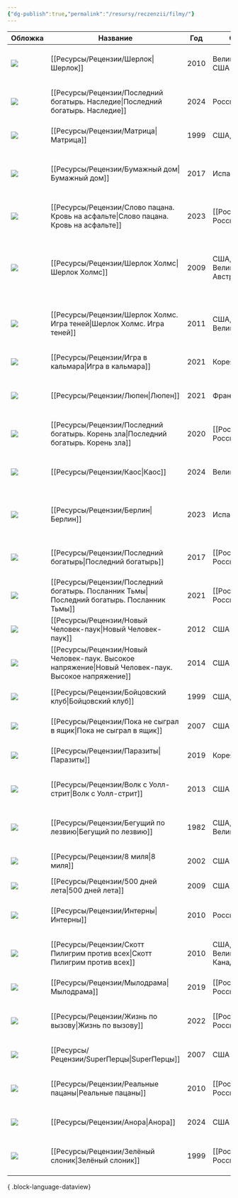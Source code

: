 ```yaml
---
{"dg-publish":true,"permalink":"/resursy/reczenzii/filmy/"}
---
```


| Обложка                                                                                                     | Название                                   | Год  | Страна                                   | Жанр                                                             | Режиссер                                     | Просмотрено | Рейтинг | Оценка | Продолжительность |
| ----------------------------------------------------------------------------------------------------------- | ------------------------------------------ | ---- | ---------------------------------------- | ---------------------------------------------------------------- | -------------------------------------------- | ----------- | ------- | ------ | ----------------- |
| ![](https://image.openmoviedb.com/kinopoisk-images/1629390/f28c1ea2-47b0-49d5-b11c-9608744f0233/orig)       | [[Ресурсы/Рецензии/Шерлок\|Шерлок]]                                 | 2010 | Великобритания, США                      | Криминал, Детектив, Драма, Боевик                                | [[Пол Макгиган\|Пол Макгиган]]               | ✅           | 8.854   | \-     | \-                |
| ![](https://image.openmoviedb.com/kinopoisk-images/10703959/9e9f9580-21e2-48a0-9e7b-8088e968a6b7/orig)      | [[Ресурсы/Рецензии/Последний богатырь. Наследие\|Последний богатырь. Наследие]]           | 2024 | Россия                                   | Фэнтези, Комедия, Приключения, Семейный                          | [[Антон Маслов\|Антон Маслов]]               | ✅           | 8.506   | \-     | 0                 |
| ![](https://image.openmoviedb.com/kinopoisk-images/4774061/cf1970bc-3f08-4e0e-a095-2fb57c3aa7c6/orig)       | [[Ресурсы/Рецензии/Матрица\|Матрица]]                                | 1999 | США, Австралия                           | Фантастика, Боевик                                               | [[Лана Вачовски\|Лана Вачовски]]             | ✅           | 8.498   | \-     | 136               |
| ![](https://image.openmoviedb.com/kinopoisk-images/6201401/8472ca52-2751-4bbe-9a08-8a1be75f93d5/orig)       | [[Ресурсы/Рецензии/Бумажный дом\|Бумажный дом]]                           | 2017 | Испания                                  | Боевик, Триллер, Драма, Криминал, Детектив                       | [[Хесус Кольменар\|Хесус Кольменар]]         | ✅           | 8.168   | \-     | 0                 |
| ![](https://image.openmoviedb.com/kinopoisk-images/10809116/b4b5b8c1-8e19-4d9f-9784-53f4c27a5954/orig)      | [[Ресурсы/Рецензии/Слово пацана. Кровь на асфальте\|Слово пацана. Кровь на асфальте]]        | 2023 | [[Россия\|Россия]]                       | Драма, Криминал                                                  | [[Жора Крыжовников\|Жора Крыжовников]]       | ✅           | 8.168   | \-     | 0                 |
| ![](https://image.openmoviedb.com/kinopoisk-images/1777765/244e2847-f426-4c60-86ba-34cde7db695f/orig)       | [[Ресурсы/Рецензии/Шерлок Холмс\|Шерлок Холмс]]                           | 2009 | США, Германия, Великобритания, Австралия | Боевик, Приключения, Триллер, Драма, Комедия, Криминал, Детектив | [[Гай Ричи\|Гай Ричи]]                       | ✅           | 8.062   | \-     | 128               |
| ![](https://image.openmoviedb.com/kinopoisk-images/1773646/27b4bcbe-4048-4362-8e40-b9b42e0ef1c2/orig)       | [[Ресурсы/Рецензии/Шерлок Холмс. Игра теней\|Шерлок Холмс. Игра теней]]               | 2011 | США, Великобритания                      | Боевик, Приключения, Триллер, Криминал, Детектив                 | [[Гай Ричи\|Гай Ричи]]                       | ✅           | 7.854   | \-     | 128               |
| ![](https://image.openmoviedb.com/kinopoisk-images/4716873/6587850d-8552-4199-9f0d-7163f02ba71b/orig)       | [[Ресурсы/Рецензии/Игра в кальмара\|Игра в кальмара]]                        | 2021 | Корея Южная                              | Триллер, Драма                                                   | [[Хван Дон-хёк\|Хван Дон-хёк]]               | ✅           | 7.658   | \-     | 0                 |
| ![](https://image.openmoviedb.com/kinopoisk-images/1629390/a7efcbb8-f953-4bf2-a700-2039ef3241a4/orig)       | [[Ресурсы/Рецензии/Люпен\|Люпен]]                                  | 2021 | Франция, США                             | Криминал, Детектив, Драма, Боевик                                | [[Людовик Бернард\|Людовик Бернард]]         | ✅           | 7.518   | \-     | 0                 |
| ![](https://image.openmoviedb.com/kinopoisk-images/10768063/643f3194-aec9-4c60-84c1-3ffd526ebd7c/orig)      | [[Ресурсы/Рецензии/Последний богатырь. Корень зла\|Последний богатырь. Корень зла]]         | 2020 | [[Россия\|Россия]]                       | Фэнтези, Комедия, Приключения, Семейный                          | [[Дмитрий Дьяченко\|Дмитрий Дьяченко]]       | ✅           | 7.452   | \-     | 121               |
| ![](https://image.openmoviedb.com/kinopoisk-images/9784475/08e69d2a-d657-4bfd-815d-7d95fcbe8094/orig)       | [[Ресурсы/Рецензии/Каос\|Каос]]                                   | 2024 | Великобритания                           | Фэнтези, Драма, Комедия                                          | [[Джорджи Бэнкс-Дэвис\|Джорджи Бэнкс-Дэвис]] | ✅           | 7.426   | \-     | 0                 |
| ![](https://image.openmoviedb.com/kinopoisk-images/10835644/03af80ab-966b-4cd2-a935-454f733bb3c8/orig)      | [[Ресурсы/Рецензии/Берлин\|Берлин]]                                 | 2023 | Испания                                  | Боевик, Триллер, Драма, Криминал, Детектив                       | [[Давид Баррокаль\|Давид Баррокаль]]         | ✅           | 7.36    | \-     | 0                 |
| ![](https://image.openmoviedb.com/kinopoisk-images/10768063/66f7e00a-10d6-478c-9f06-0c506183bee2/orig)      | [[Ресурсы/Рецензии/Последний богатырь\|Последний богатырь]]                     | 2017 | [[Россия\|Россия]]                       | Фэнтези, Комедия, Приключения, Семейный                          | [[Дмитрий Дьяченко\|Дмитрий Дьяченко]]       | ✅           | 7.218   | \-     | 114               |
| ![](https://image.openmoviedb.com/kinopoisk-images/1898899/40bffb9c-620f-437c-b4b3-233e16b12cbf/orig)       | [[Ресурсы/Рецензии/Последний богатырь. Посланник Тьмы\|Последний богатырь. Посланник Тьмы]]     | 2021 | [[Россия\|Россия]]                       | Фэнтези, Комедия, Приключения, Семейный                          | [[Дмитрий Дьяченко\|Дмитрий Дьяченко]]       | ✅           | 7.203   | \-     | 108               |
| ![](https://image.openmoviedb.com/kinopoisk-images/1704946/94bbf625-f375-4629-8345-2e9565c07d56/orig)       | [[Ресурсы/Рецензии/Новый Человек-паук\|Новый Человек-паук]]                     | 2012 | США                                      | Фантастика, Боевик, Приключения                                  | [[Марк Уэбб\|Марк Уэбб]]                     | ✅           | 6.935   | \-     | 131               |
| ![](https://image.openmoviedb.com/kinopoisk-images/1946459/6018c36f-464c-4933-8a83-1b07b90c4e4e/orig)       | [[Ресурсы/Рецензии/Новый Человек-паук. Высокое напряжение\|Новый Человек-паук. Высокое напряжение]] | 2014 | США                                      | Фантастика, Боевик, Приключения                                  | [[Марк Уэбб\|Марк Уэбб]]                     | ✅           | 6.728   | \-     | 142               |
| ![](https://image.openmoviedb.com/kinopoisk-images/4716873/85b585ea-410f-4d1c-aaa5-8d242756c2a4/orig)       | [[Ресурсы/Рецензии/Бойцовский клуб\|Бойцовский клуб]]                        | 1999 | США, Германия                            | Триллер, Драма, Криминал                                         | [[Дэвид Финчер\|Дэвид Финчер]]               | ❌           | 8.673   | \-     | 139               |
| ![](https://image.openmoviedb.com/kinopoisk-images/1600647/7155a924-ac60-4a34-8b0f-56dff6a012f6/orig)       | [[Ресурсы/Рецензии/Пока не сыграл в ящик\|Пока не сыграл в ящик]]                  | 2007 | США                                      | Драма, Комедия, Приключения                                      | [[Роб Райнер\|Роб Райнер]]                   | ❌           | 8.054   | \-     | 97                |
| ![](https://image.openmoviedb.com/kinopoisk-images/4303601/aae3a928-6465-4bed-9af4-16929a44fd79/orig)       | [[Ресурсы/Рецензии/Паразиты\|Паразиты]]                               | 2019 | Корея Южная                              | Драма, Триллер, Комедия                                          | [[Пон Джун-хо\|Пон Джун-хо]]                 | ❌           | 8.043   | \-     | 131               |
| ![](https://image.openmoviedb.com/kinopoisk-images/1946459/5c758ac0-7a5c-4f00-a94f-1be680a312fb/orig)       | [[Ресурсы/Рецензии/Волк с Уолл-стрит\|Волк с Уолл-стрит]]                      | 2013 | США                                      | Драма, Криминал, Биография, Комедия                              | [[Мартин Скорсезе\|Мартин Скорсезе]]         | ❌           | 8.033   | \-     | 180               |
| ![](https://image.openmoviedb.com/kinopoisk-images/1629390/ffa0729b-8587-47e8-b4de-3f8a2c61e218/orig)       | [[Ресурсы/Рецензии/Бегущий по лезвию\|Бегущий по лезвию]]                      | 1982 | США, Великобритания                      | Фантастика, Драма, Детектив, Боевик                              | [[Ридли Скотт\|Ридли Скотт]]                 | ❌           | 7.739   | \-     | 117               |
| ![](https://image.openmoviedb.com/kinopoisk-images/1704946/de906015-a4b2-4d32-ac60-2d09ba361363/orig)       | [[Ресурсы/Рецензии/8 миля\|8 миля]]                                 | 2002 | США                                      | Драма, Музыка                                                    | [[Кёртис Хэнсон\|Кёртис Хэнсон]]             | ❌           | 7.721   | \-     | 110               |
| ![](https://image.openmoviedb.com/kinopoisk-images/1898899/97e9d2eb-0aeb-4644-88f1-67eea45b6b2e/orig)       | [[Ресурсы/Рецензии/500 дней лета\|500 дней лета]]                          | 2009 | США                                      | Мелодрама, Комедия                                               | [[Марк Уэбб\|Марк Уэбб]]                     | ❌           | 7.643   | \-     | 95                |
| ![](https://image.openmoviedb.com/kinopoisk-images/10812607/6f902c58-7f03-470b-807b-a8ac75fdbb4b/orig)      | [[Ресурсы/Рецензии/Интерны\|Интерны]]                                | 2010 | Россия                                   | Комедия                                                          | [[Максим Пежемский\|Максим Пежемский]]       | ❌           | 7.411   | \-     | 0                 |
| ![](https://image.openmoviedb.com/kinopoisk-images/1629390/0c6d775a-f544-4367-a8d6-24ac7b81a0e6/orig)       | [[Ресурсы/Рецензии/Скотт Пилигрим против всех\|Скотт Пилигрим против всех]]             | 2010 | США, Великобритания, Канада, Япония      | Фэнтези, Боевик, Мелодрама, Комедия                              | [[Эдгар Райт\|Эдгар Райт]]                   | ❌           | 7.258   | \-     | 112               |
| ![](https://image.openmoviedb.com/kinopoisk-images/1946459/331e864f-6a29-45d3-952c-2ed4da7e8f8d/orig)       | [[Ресурсы/Рецензии/Мылодрама\|Мылодрама]]                              | 2019 | [[Россия\|Россия]]                       | Комедия                                                          | [[Илья Куликов\|Илья Куликов]]               | ❌           | 7.255   | \-     | 0                 |
| ![](https://image.openmoviedb.com/kinopoisk-images/1898899/e92272d8-771c-411e-8a25-b4253c9a7bae/orig)       | [[Ресурсы/Рецензии/Жизнь по вызову\|Жизнь по вызову]]                        | 2022 | [[Россия\|Россия]]                       | Драма                                                            | [[Сарик Андреасян\|Сарик Андреасян]]         | ❌           | 6.971   | \-     | 0                 |
| ![](https://image.openmoviedb.com/kinopoisk-images/4774061/76cdf696-135e-43ea-93a2-c93a8ed30a51/orig)       | [[Ресурсы/Рецензии/SuperПерцы\|SuperПерцы]]                             | 2007 | США                                      | Комедия                                                          | [[Грег Моттола\|Грег Моттола]]               | ❌           | 6.938   | \-     | 113               |
| ![](https://avatars.mds.yandex.net/get-kinopoisk-image/10893610/03725f33-8fba-4501-b2b3-eedf82a686cb/3840x) | [[Ресурсы/Рецензии/Реальные пацаны\|Реальные пацаны]]                        | 2010 | [[Россия\|Россия]]                       | Комедия                                                          | [[Жанна Кадникова\|Жанна Кадникова]]         | ❌           | 6.765   | \-     | 0                 |
| ![](https://image.openmoviedb.com/kinopoisk-images/10953618/b7c8240b-e6e8-4b27-9d8e-0eada5dc50ac/orig)      | [[Ресурсы/Рецензии/Анора\|Анора]]                                  | 2024 | США                                      | Драма, Мелодрама, Комедия                                        | [[Шон Бэйкер\|Шон Бэйкер]]                   | ❌           | 6.485   | \-     | 139               |
| ![](https://image.openmoviedb.com/kinopoisk-images/1600647/acb20d4a-57e2-4ac2-8c89-e550958d65a1/orig)       | [[Ресурсы/Рецензии/Зелёный слоник\|Зелёный слоник]]                         | 1999 | [[Россия\|Россия]]                       | Ужасы, Триллер                                                   | [[Светлана Баскова\|Светлана Баскова]]       | ❌           | 5.652   | \-     | 86                |

{ .block-language-dataview}
 